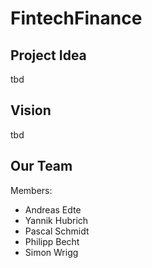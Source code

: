 # FintechFinance

## Project Idea
tbd

## Vision
tbd

## Our Team
Members:
- Andreas Edte
- Yannik Hubrich
- Pascal Schmidt
- Philipp Becht
- Simon Wrigg
